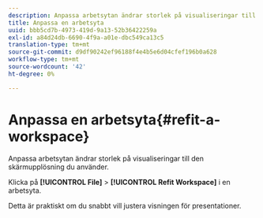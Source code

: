 ```yaml
---
description: Anpassa arbetsytan ändrar storlek på visualiseringar till den skärmupplösning du använder.
title: Anpassa en arbetsyta
uuid: bbb5cd7b-4973-419d-9a13-52b36422259a
exl-id: a84d24db-6690-4f9a-a01e-dbc549ca13c5
translation-type: tm+mt
source-git-commit: d9df90242ef96188f4e4b5e6d04cfef196b0a628
workflow-type: tm+mt
source-wordcount: '42'
ht-degree: 0%

---
```


# Anpassa en arbetsyta{#refit-a-workspace}

Anpassa arbetsytan ändrar storlek på visualiseringar till den skärmupplösning du använder.

Klicka på **[!UICONTROL File]** > **[!UICONTROL Refit Workspace]** i en arbetsyta.

Detta är praktiskt om du snabbt vill justera visningen för presentationer.
